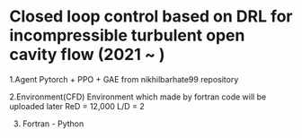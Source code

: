 # Closed loop control based on DRL for incompressible turbulent open cavity flow (2021 ~ ) 

1.Agent
Pytorch + PPO + GAE
  from  nikhilbarhate99 repository

2.Environment(CFD)
Environment which made by fortran code will be uploaded later 
  ReD = 12,000
  L/D = 2

3. Fortran - Python
